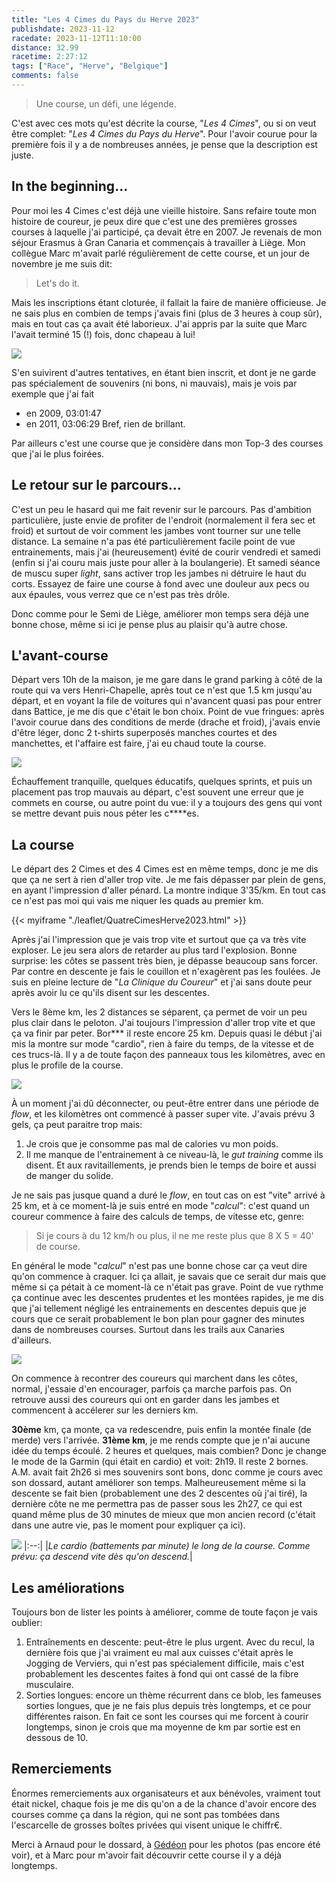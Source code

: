 ```yaml
--- 
title: "Les 4 Cimes du Pays du Herve 2023"
publishdate: 2023-11-12
racedate: 2023-11-12T11:10:00
distance: 32.99
racetime: 2:27:12
tags: ["Race", "Herve", "Belgique"]
comments: false
---
```


> Une course, un défi, une légende.

C'est avec ces mots qu'est décrite la course, "_Les 4 Cimes_", ou si on veut être complet: "_Les 4 Cimes du Pays du Herve_". Pour l'avoir courue pour la première fois il y a de nombreuses années, je pense que la description est juste.

## In the beginning...

Pour moi les 4 Cimes c'est déjà une vieille histoire. Sans refaire toute mon histoire de coureur, je peux dire que c'est une des premières grosses courses à laquelle j'ai participé, ça devait être en 2007. Je revenais de mon séjour Erasmus à Gran Canaria et commençais à travailler à Liège. Mon collègue Marc m'avait parlé régulièrement de cette course, et un jour de novembre je me suis dit:

> Let's do it. 

Mais les inscriptions étant cloturée, il fallait la faire de manière officieuse. Je ne sais plus en combien de temps j'avais fini (plus de 3 heures à coup sûr), mais en tout cas ça avait été laborieux. J'ai appris par la suite que Marc l'avait terminé 15 (!) fois, donc chapeau à lui!

![](./images/Cimes00.JPG)

S'en suivirent d'autres tentatives, en étant bien inscrit, et dont je ne garde pas spécialement de souvenirs (ni bons, ni mauvais), mais je vois par exemple que j'ai fait
- en 2009, 03:01:47
- en 2011, 03:06:29
Bref, rien de brillant.

Par ailleurs c'est une course que je considère dans mon Top-3 des courses que j'ai le plus foirées. 

## Le retour sur le parcours...

C'est un peu le hasard qui me fait revenir sur le parcours. Pas d'ambition particulière, juste envie de profiter de l'endroit (normalement il fera sec et froid) et surtout de voir comment les jambes vont tourner sur une telle distance. La semaine n'a pas été particulièrement facile point de vue entrainements, mais j'ai (heureusement) évité de courir vendredi et samedi (enfin si j'ai couru mais juste pour aller à la boulangerie). Et samedi séance de muscu super _light_, sans activer trop les jambes ni détruire le haut du corts. Essayez de faire une course à fond avec une douleur aux pecs ou aux épaules, vous verrez que ce n'est pas très drôle.

Donc comme pour le Semi de Liège, améliorer mon temps sera déjà une bonne chose, même si ici je pense plus au plaisir qu'à autre chose.

## L'avant-course 

Départ vers 10h de la maison, je me gare dans le grand parking à côté de la route qui va vers Henri-Chapelle, après tout ce n'est que 1.5 km jusqu'au départ, et en voyant la file de voitures qui n'avancent quasi pas pour entrer dans Battice, je me dis que c'était le bon choix. Point de vue fringues: après l'avoir courue dans des conditions de merde (drache et froid), j'avais envie d'être léger, donc 2 t-shirts superposés manches courtes et des manchettes, et l'affaire est faire, j'ai eu chaud toute la course.

![](./images/Cimes01.JPG)

Échauffement tranquille, quelques éducatifs, quelques sprints, et puis un placement pas trop mauvais au départ, c'est souvent une erreur que je commets en course, ou autre point du vue: il y a toujours des gens qui vont se mettre devant puis nous péter les c****es. 

## La course

Le départ des 2 Cimes et des 4 Cimes est en même temps, donc je me dis que ça ne sert à rien d'aller trop vite. Je me fais dépasser par plein de gens, en ayant l'impression d'aller pénard. La montre indique 3'35/km. En tout cas ce n'est pas moi qui vais me niquer les quads au premier km.

{{< myiframe "./leaflet/QuatreCimesHerve2023.html" >}}

Après j'ai l'impression que je vais trop vite et surtout que ça va très vite exploser. Le jeu sera alors de retarder au plus tard l'explosion. Bonne surprise: les côtes se passent très bien, je dépasse beaucoup sans forcer. Par contre en descente je fais le couillon et n'exagèrent pas les foulées. Je suis en pleine lecture de "_La Clinique du Coureur_" et j'ai sans doute peur après avoir lu ce qu'ils disent sur les descentes.  

Vers le 8ème km, les 2 distances se séparent, ça permet de voir un peu plus clair dans le peloton. J'ai toujours l'impression d'aller trop vite et que ça va finir par peter. Bor*** il reste encore 25 km. Depuis quasi le début j'ai mis la montre sur mode "cardio", rien à faire du temps, de la vitesse et de ces trucs-là. Il y a de toute façon des panneaux tous les kilomètres, avec en plus le profile de la course. 

![](./images/Cimes02.JPG)

À un moment j'ai dû déconnecter, ou peut-être entrer dans une période de _flow_, et les kilomètres ont commencé à passer super vite. J'avais prévu 3 gels, ça peut paraitre trop mais:
1. Je crois que je consomme pas mal de calories vu mon poids.
2. Il me manque de l'entrainement à ce niveau-là, le _gut training_ comme ils disent.
Et aux ravitaillements, je prends bien le temps de boire et aussi de manger du solide.

Je ne sais pas jusque quand a duré le _flow_, en tout cas on est "vite" arrivé à 25 km, et à ce moment-là je suis entré en mode "_calcul_": c'est quand un coureur commence à faire des calculs de temps, de vitesse etc, genre:
> Si je cours à du 12 km/h ou plus, il ne me reste plus que 8 X 5 = 40' de course.

En général le mode "_calcul_" n'est pas une bonne chose car ça veut dire qu'on commence à craquer. Ici ça allait, je savais que ce serait dur mais que même si ça pétait à ce moment-là ce n'était pas grave. Point de vue rythme ça continue avec les descentes prudentes et les montées rapides, je me dis que j'ai tellement négligé les entrainements en descentes depuis que je cours que ce serait probablement le bon plan pour gagner des minutes dans de nombreuses courses. Surtout dans les trails aux Canaries d'ailleurs.

![](./images/Cimes03.JPG)

On commence à recontrer des coureurs qui marchent dans les côtes, normal, j'essaie d'en encourager, parfois ça marche parfois pas. On retrouve aussi des coureurs qui ont en garder dans les jambes et commencent à accélerer sur les derniers km. 

__30ème__ km, ça monte, ça va redescendre, puis enfin la montée finale (de merde) vers l'arrivée. 
__31ème km__, je me rends compte que je n'ai aucune idée du temps écoulé. 2 heures et quelques, mais combien? Donc je change le mode de la Garmin (qui était en cardio) et voit: 2h19. Il reste 2 bornes. A.M. avait fait 2h26 si mes souvenirs sont bons, donc comme je cours avec son dossard, autant améliorer son temps. Malheureusement même si la descente se fait bien (probablement une des 2 descentes où j'ai tiré), la dernière côte ne me permettra pas de passer sous les 2h27, ce qui est quand même plus de 30 minutes de mieux que mon ancien record (c'était dans une autre vie, pas le moment pour expliquer ça ici).

![](./images/heart_cimes.jpg)
|:--:|
|_Le cardio (battements par minute) le long de la course. Comme prévu: ça descend vite dès qu'on descend._|

## Les améliorations

Toujours bon de lister les points à améliorer, comme de toute façon je vais oublier:
1. Entraînements en descente: peut-être le plus urgent. Avec du recul, la dernière fois que j'ai vraiment eu mal aux cuisses c'était après le Jogging de Verviers, qui n'est pas spécialement difficile, mais c'est probablement les descentes faites à fond qui ont cassé de la fibre musculaire.
2. Sorties longues: encore un thème récurrent dans ce blob, les fameuses sorties longues, que je ne fais plus depuis très longtemps, et ce pour différentes raison. En fait ce sont les courses qui me forcent à courir longtemps, sinon je crois que ma moyenne de km par sortie est en dessous de 10.

## Remerciements

Énormes remerciements aux organisateurs et aux bénévoles, vraiment tout était nickel, chaque fois je me dis qu'on a de la chance d'avoir encore des courses comme ça dans la région, qui ne sont pas tombées dans l'escarcelle de grosses boîtes privées qui visent unique le chiffr€. 

Merci à Arnaud pour le dossard, à [Gédéon](http://www.gedeonbaltazard.be/) pour les photos (pas encore été voir), et à Marc pour m'avoir fait découvrir cette course il y a déjà longtemps.
